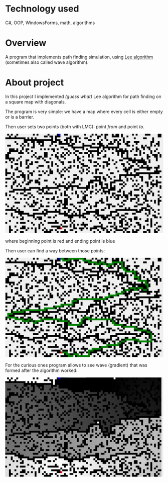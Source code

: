 # Technology used
C#, OOP, WindowsForms, math, algorithms

# Overview
A program that implements path finding simulation, using [Lee algorithm](https://en.wikipedia.org/wiki/Lee_algorithm) (sometimes also called wave algorithm).

# About project
In this project I implemented *(guess what)* Lee algorithm for path finding on a square map with diagonals.

The program is very simple: we have a map where every cell is either empty or is a barrier.

Then user sets two points (both with LMC): point *from* and point *to*.

![Set map](pictures/map.png)

where beginning point is red and ending point is blue

Then user can find a way between those points:

![Find path](pictures/path.png)

For the curious ones program allows to see wave (gradient) that was formed after the algorithm worked:

![gradient](pictures/gradient.png)
